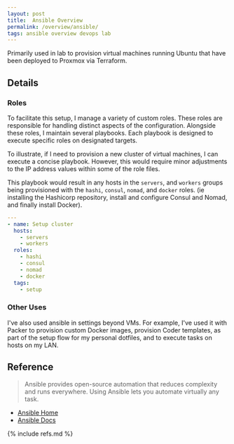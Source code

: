 ```yaml
---
layout: post
title:  Ansible Overview
permalink: /overview/ansible/
tags: ansible overview devops lab
---
```


Primarily used in lab to provision virtual machines running Ubuntu that have been deployed to Proxmox via Terraform.

## Details

### Roles

To facilitate this setup, I manage a variety of custom roles. These roles are responsible for handling distinct aspects of the configuration. Alongside these roles, I maintain several playbooks. Each playbook is designed to execute specific roles on designated targets.

To illustrate, if I need to provision a new cluster of virtual machines, I can execute a concise playbook. However, this would require minor adjustments to the IP address values within some of the role files.

This playbook would result in any hosts in the `servers`, and `workers` groups
being provisioned with the `hashi`, `consul`, `nomad`, and `docker` roles. (ie 
installing the Hashicorp repository, install and configure Consul and Nomad, and finally install Docker).

```yml
---
- name: Setup cluster
  hosts:
    - servers
    - workers
  roles:
    - hashi
    - consul
    - nomad
    - docker
  tags:
    - setup
```

### Other Uses

I've also used ansible in settings beyond VMs. For example, I've used it with Packer to provision custom Docker images, provision Coder templates, as part of the setup flow for my personal dotfiles, and to execute tasks on hosts on my LAN.

## Reference

>Ansible provides open-source automation that reduces complexity and runs everywhere. Using Ansible lets you automate virtually any task.

- [Ansible Home](https://www.ansible.com/)
- [Ansible Docs](https://docs.ansible.com/ansible/latest/index.html)

{% include refs.md %}